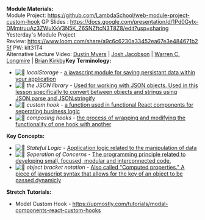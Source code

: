 **Module Materials:**\
Module Project: <https://github.com/LambdaSchool/web-module-project-custom-hook> GP Slides : <https://docs.google.com/presentation/d/1Pd0GyIx-DMmtruuAz3ZWuXkV3N5K_Z6SNZftcN3T8Z8/edit?usp=sharing>\
Yesterday's Module Project Review: <https://www.loom.com/share/a9c6c6230a33452ea67e3e484671b25f> PW: klt31T4\
Alternative Lecture Video: [Dustin Myers](https://youtu.be/KcpbY22WqP8) | [Josh Jacobson](https://youtu.be/_FoezSN1YRE) | [Warren C. Longmire](https://youtu.be/UrCq44RxhrE) | [Brian Kirkby](https://youtu.be/p5O4XD-5hes)**Key Terminology:**

-   ![:memo:](https://slack-imgs.com/?c=1&o1=gu&url=https%3A%2F%2Fa.slack-edge.com%2Fproduction-standard-emoji-assets%2F13.0%2Fgoogle-medium%2F1f4dd%402x.png) *localStorage* - [a javascript module for saving persistant data within your application](https://blog.logrocket.com/localstorage-javascript-complete-guide/#whereislocalstoragestored)
-   ![:memo:](https://slack-imgs.com/?c=1&o1=gu&url=https%3A%2F%2Fa.slack-edge.com%2Fproduction-standard-emoji-assets%2F13.0%2Fgoogle-medium%2F1f4dd%402x.png) *the JSON library* - [Used for working with JSON objects. Used in this lesson specifically to convert between objects and strings using JSON.parse and JSON.stringify](https://developer.mozilla.org/en-US/docs/Web/JavaScript/Reference/Global_Objects/JSON)
-   ![:memo:](https://slack-imgs.com/?c=1&o1=gu&url=https%3A%2F%2Fa.slack-edge.com%2Fproduction-standard-emoji-assets%2F13.0%2Fgoogle-medium%2F1f4dd%402x.png) *custom hook* - [a function used in functional React components for seperating business logic](https://reactjs.org/docs/hooks-custom.html)
-   ![:memo:](https://slack-imgs.com/?c=1&o1=gu&url=https%3A%2F%2Fa.slack-edge.com%2Fproduction-standard-emoji-assets%2F13.0%2Fgoogle-medium%2F1f4dd%402x.png) *composing hooks* - [the process of wrapping and modifying the functionality of one hook with another](https://medium.com/better-programming/compose-react-hooks-like-composing-react-components-892c23530432)

**Key Concepts:**

-   ![:memo:](https://slack-imgs.com/?c=1&o1=gu&url=https%3A%2F%2Fa.slack-edge.com%2Fproduction-standard-emoji-assets%2F13.0%2Fgoogle-medium%2F1f4dd%402x.png) *Stateful Logic* - [Application logic related to the manipulation of data](https://www.cronj.com/blog/learn-stateful-and-stateless-components-in-reactjs/)
-   ![:memo:](https://slack-imgs.com/?c=1&o1=gu&url=https%3A%2F%2Fa.slack-edge.com%2Fproduction-standard-emoji-assets%2F13.0%2Fgoogle-medium%2F1f4dd%402x.png) *Seperation of Concerns* - [The programming principle related to developing small, focused, modular and interconnected code.](https://www.springboottutorial.com/software-design-seperation-of-concerns-with-examples)
-   ![:memo:](https://slack-imgs.com/?c=1&o1=gu&url=https%3A%2F%2Fa.slack-edge.com%2Fproduction-standard-emoji-assets%2F13.0%2Fgoogle-medium%2F1f4dd%402x.png) *object bracket notation* - [Also called "Computed properties." A piece of javascript syntax that allows for the key of an object to be passed dynamicly](https://ui.dev/computed-property-names/)

**Stretch Tutorials:**

-   Model Custom Hook - <https://upmostly.com/tutorials/modal-components-react-custom-hooks>

